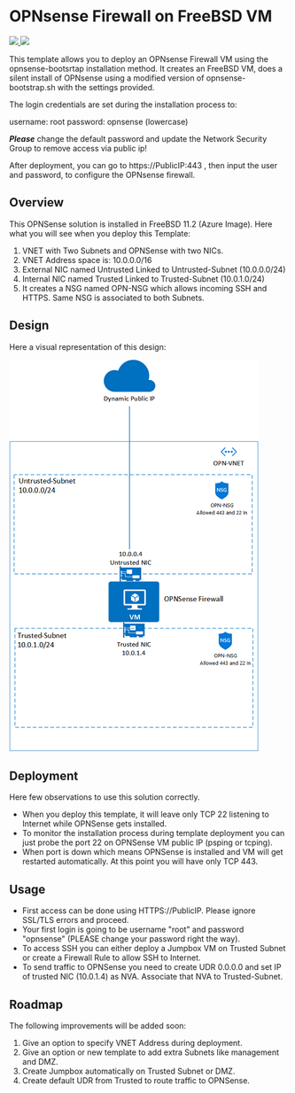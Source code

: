 # OPNsense Firewall on FreeBSD VM

<a href="https://portal.azure.com/#create/Microsoft.Template/uri/https%3A%2F%2Fraw.githubusercontent.com%2Fdmauser%2Fopnazure%2Fmaster%2Fazuredeploy.json" target="_blank">
    <img src="http://azuredeploy.net/deploybutton.png"/>
</a>
<a href="http://armviz.io/#/?load=https%3A%2F%2Fraw.githubusercontent.com%2Fdmauser%2Fopnazure%2Fmaster%2Fazuredeploy.json" target="_blank">
    <img src="http://armviz.io/visualizebutton.png"/>
</a>

This template allows you to deploy an OPNsense Firewall VM using the opnsense-bootsrtap installation method. It creates an FreeBSD VM, does a silent install of OPNsense using a modified version of opnsense-bootstrap.sh with the settings provided.

The login credentials are set during the installation process to:

username: root
password: opnsense (lowercase)

***Please*** change the default password and update the Network Security Group to remove access via public ip!

After deployment, you can go to https://PublicIP:443 , then input the user and password, to configure the OPNsense firewall.

## Overview

This OPNSense solution is installed in FreeBSD 11.2 (Azure Image). 
Here what you will see when you deploy this Template:
1) VNET with Two Subnets and OPNSense with two NICs.
2) VNET Address space is: 10.0.0.0/16
3) External NIC named Untrusted Linked to Untrusted-Subnet (10.0.0.0/24)
4) Internal NIC named Trusted Linked to Trusted-Subnet (10.0.1.0/24)
5) It creates a NSG named OPN-NSG which allows incoming SSH and HTTPS. Same NSG is associated to both Subnets.

## Design
Here a visual representation of this design:

![opnsense design](./images/OPN-SenseProject.png)

## Deployment
Here few observations to use this solution correctly.

- When you deploy this template, it will leave only TCP 22 listening to Internet while OPNSense gets installed.
- To monitor the installation process during template deployment you can just probe the port 22 on OPNSense VM public IP (psping or tcping). 
- When port is down which means OPNSense is installed and VM will get restarted automatically. At this point you will have only TCP 443.

## Usage
- First access can be done using HTTPS://PublicIP. Please ignore SSL/TLS errors and proceed.
- Your first login is going to be username "root" and password "opnsense" (PLEASE change your password right the way).
- To access SSH you can either deploy a Jumpbox VM on Trusted Subnet or create a Firewall Rule to allow SSH to Internet.
- To send traffic to OPNSense you need to create UDR 0.0.0.0 and set IP of trusted NIC (10.0.1.4) as NVA. Associate that NVA to Trusted-Subnet.

## Roadmap

The following improvements will be added soon:
1) Give an option to specify VNET Address during deployment.
2) Give an option or new template to add extra Subnets like management and DMZ.
3) Create Jumpbox automatically on Trusted Subnet or DMZ.
4) Create default UDR from Trusted to route traffic to OPNSense.

